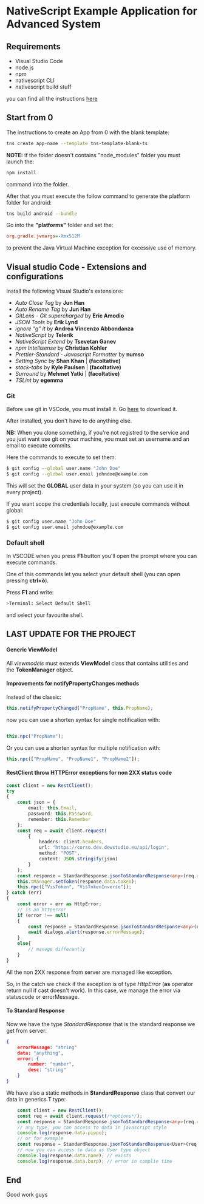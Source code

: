 # NativeScript Example Application for Advanced System

## Requirements

- Visual Studio Code
- node.js
- npm
- nativescript CLI
- nativescript build stuff

you can find all the instructions [here](https://docs.nativescript.org/start/general-requirements#full-setup-requirements-windows)


## Start from 0

The instructions to create an App from 0 with the blank template:

```bash
tns create app-name --template tns-template-blank-ts
```
__NOTE:__ if the folder doesn't contains "node_modules" folder you must launch the:
```bash
npm install
```
command into the folder.

After that you must execute the follow command to generate the platform folder for android:

```bash
tns build android --bundle
```

Go into the __"platforms"__ folder and set the:
```ini
org.gradle.jvmargs=-Xmx512M
```
to prevent the Java Virtual Machine exception for excessive use of memory.

## Visual studio Code - Extensions and configurations

Install the following Visual Studio's extensions:
- _Auto Close Tag_ by __Jun Han__
- _Auto Rename Tag_ by __Jun Han__
- _GitLens - Git supercharged_ by __Eric Amodio__
- _JSON Tools_ by __Erik Lynd__
- _ignore "g" it_ by __Andrea Vincenzo Abbondanza__
- _NativeScript_ by __Telerik__
- _NativeScript Extend_ by __Tsevetan Ganev__
- _npm Intellisense_ by __Christian Kohler__
- _Prettier-Standard - Javascript Formatter_ by __numso__
- _Setting Sync_ by __Shan Khan__ | __(facoltative)__
- _stack-tabs_ by __Kyle Paulsen__ | __(facoltative)__
- _Surround_ by __Mehmet Yatki__ | __(facoltative)__
- _TSLint_ by __egemma__

### Git

Before use git in VSCode, you must install it. Go [here](https://git-scm.com/downloads) to download it.

After installed, you don't have to do anything else.

__NB:__ When you clone something, if you're not registred to the service and you just want use git on your machine, you must set an username and an email to execute commits.

Here the commands to execute to set them:
```bash
$ git config --global user.name "John Doe"
$ git config --global user.email johndoe@example.com
```
This will set the __GLOBAL__ user data in your system (so you can use it in every project). 

If you want scope the credentials locally, just execute commands without global:
```bash
$ git config user.name "John Doe"
$ git config user.email johndoe@example.com
```

### Default shell

In VSCODE when you press __F1__ button you'll open the prompt where you can execute commands.

One of this commands let you select your default shell (you can open pressing __ctrl+ò__).

Press __F1__ and write:

```bash
>Terminal: Select Default Shell
```

and select your favourite shell.

## LAST UPDATE FOR THE PROJECT

#### Generic ViewModel

All _viewmodels_ must extends __ViewModel__ class that contains utilities and the __TokenManager__ object.

#### Improvements for notifyPropertyChanges methods

Instead of the classic:
```typescript
this.notifyPropertyChanged("PropName", this.PropName);
```
now you can use a shorten syntax for single notification with: 

```typescript 

this.npc("PropName"); 

```
Or you can use a shorten syntax for multiple notification with:
```typescript
this.npc(["PropName", "PropName1", "PropName2"]);
```

#### RestClient throw HTTPError exceptions for non 2XX status code

```typescript
const client = new RestClient();
try
{
    const json = {
        email: this.Email,
        password: this.Password,
        remember: this.Remember
    };
    const req = await client.request(
        {
            headers: client.headers,
            url: "https://corso.dev.dewstudio.eu/api/login",
            method: "POST",
            content: JSON.stringify(json)
        }
    );
    const response = StandardResponse.jsonToStandardResponse<any>(req.content.toJSON());
    this.tManager.setToken(response.data.token);
    this.npc(["VisToken", "VisTokenInverse"]);
} catch (err)
{
    const error = err as HttpError;
    // is an httperror
    if (error !== null)
    {
        const response = StandardResponse.jsonToStandardResponse<any>(error.response.content.toJSON());
        await dialogs.alert(response.errorMessage);
    }
    else{
        // manage differently
    }
}
```
All the non 2XX response from server are managed like exception.

So, in the catch we check if the exception is of type _HttpError_ (__as__ operator return null if cast doesn't work). In this case, we manage the error via statuscode or errorMessage.

#### To Standard Response

Now we have the type _StandardResponse_ that is the standard response we get from server:
```json
{
    errorMessage: "string"
    data: "anything",
    error: {
        number: "number",
        desc: "string"
    }
}
```
We have also a static methods in __StandardResponse__ class that convert our data in generics T type:
```ts
    const client = new RestClient();
    const req = await client.request(/*options*/);
    const response = StandardResponse.jsonToStandardResponse<any>(req.content.toJSON());
    // any type, you can access to data in javascript style
    console.log(response.data.pippo);
    // or for example
    const response = StandardResponse.jsonToStandardResponse<User>(req.content.toJSON());
    // now you can access to data as User type object
    console.log(response.data.name); // exists
    console.log(response.data.burp); // error in complie time
```

## End

Good work guys
